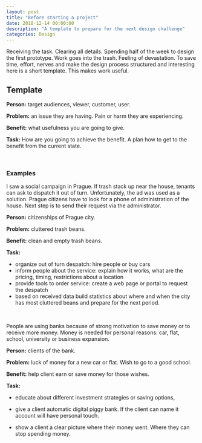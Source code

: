 ```yaml
---
layout: post
title: "Before starting a project"
date: 2018-12-14 00:00:00
description: "A template to prepare for the next design challenge"
categories: Design
---
```


Receiving the task. Clearing all details. Spending half of the week to design the first prototype. Work goes into the trash. Feeling of devastation. To save time, effort, nerves and make the design process structured and interesting here is a short template. This makes work useful.

## Template

**Person:** target audiences, viewer, customer, user.

**Problem:** an issue they are having. Pain or harm they are experiencing.

**Benefit:** what usefulness you are going to give.

**Task:** How are you going to achieve the benefit. A plan how to get to the benefit from the current state.

<br>

### Examples

I saw a social campaign in Prague. If trash stack up near the house, tenants can ask to dispatch it out of turn. Unfortunately, the ad was used as a solution. Prague citizens have to look for a phone of administration of the house. Next step is to send their request via the administrator.

**Person:** citizenships of Prague city.

**Problem:** cluttered trash beans.

**Benefit:** clean and empty trash beans.

**Task:**

- organize out of turn despatch: hire people or buy cars
- inform people about the service: explain how it works, what are the pricing, timing, restrictions about a location
- provide tools to order service: create a web page or portal to request the despatch
- based on received data build statistics about where and when the city has most cluttered beans and prepare for the next period.

<br>

People are using banks because of strong motivation to save money or to receive more money. Money is needed for personal reasons: car, flat, school, university or business expansion.

**Person:** clients of the bank.

**Problem:** luck of money for a new car or flat. Wish to go to a good school.

**Benefit:** help client earn or save money for those wishes.

**Task:**

- educate about different investment strategies or saving options,

- give a client automatic digital piggy bank. If the client can name it account will have personal touch.

- show a client a clear picture where their money went. Where they can stop spending money. 